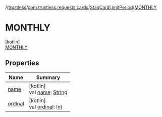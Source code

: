 //[trustless](../../../../index.md)/[com.trustless.requests.cards](../../index.md)/[StaqCardLimitPeriod](../index.md)/[MONTHLY](index.md)

# MONTHLY

[kotlin]\
[MONTHLY](index.md)

## Properties

| Name | Summary |
|---|---|
| [name](../../../com.trustless.requests.kyc.retrieveSteps/-input-k-y-c-type/-d-o-c-u-m-e-n-t/index.md#-372974862%2FProperties%2F-1818097539) | [kotlin]<br>val [name](../../../com.trustless.requests.kyc.retrieveSteps/-input-k-y-c-type/-d-o-c-u-m-e-n-t/index.md#-372974862%2FProperties%2F-1818097539): [String](https://kotlinlang.org/api/latest/jvm/stdlib/kotlin/-string/index.html) |
| [ordinal](../../../com.trustless.requests.kyc.retrieveSteps/-input-k-y-c-type/-d-o-c-u-m-e-n-t/index.md#-739389684%2FProperties%2F-1818097539) | [kotlin]<br>val [ordinal](../../../com.trustless.requests.kyc.retrieveSteps/-input-k-y-c-type/-d-o-c-u-m-e-n-t/index.md#-739389684%2FProperties%2F-1818097539): [Int](https://kotlinlang.org/api/latest/jvm/stdlib/kotlin/-int/index.html) |
